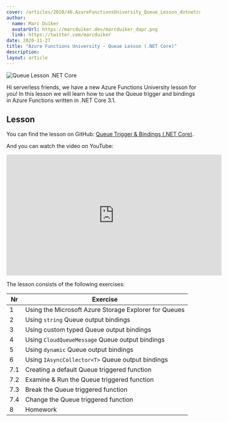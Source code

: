 ```yaml
---
cover: /articles/2020/46.AzureFunctionsUniversity_Queue_Lesson_dotnetcore.png
author:
  name: Marc Duiker
  avatarUrl: https://marcduiker.dev/marcduiker_dapr.png
  link: https://twitter.com/marcduiker
date: 2020-11-27
title: "Azure Functions University - Queue Lesson (.NET Core)"
description:
layout: article
---
```


![Queue Lesson .NET Core](/articles/2020/46.AzureFunctionsUniversity_Queue_Lesson_dotnetcore.png)

Hi serverless friends, we have a new Azure Functions University lesson for you! In this lesson we will learn how to use the Queue trigger and bindings in Azure Functions written in .NET Core 3.1.

## Lesson

You can find the lesson on GitHub: [Queue Trigger & Bindings (.NET Core)](https://github.com/marcduiker/azure-functions-university/blob/main/lessons/dotnetcore31/queue/README.md).

And you can watch the video on YouTube:

<iframe width="560" height="315" src="https://www.youtube.com/embed/nKJUwW6SGZo" title="YouTube video player" frameborder="0" allow="accelerometer; autoplay; clipboard-write; encrypted-media; gyroscope; picture-in-picture" allowfullscreen></iframe>

The lesson consists of the following exercises:

|Nr|Exercise
|-|-
|1|Using the Microsoft Azure Storage Explorer for Queues
|2|Using `string` Queue output bindings
|3|Using custom typed Queue output bindings
|4|Using `CloudQueueMessage` Queue output bindings
|5|Using `dynamic` Queue output bindings
|6|Using `IAsyncCollector<T>` Queue output bindings
|7.1|Creating a default Queue triggered function
|7.2|Examine & Run the Queue triggered function
|7.3|Break the Queue triggered function
|7.4|Change the Queue triggered function
|8|Homework